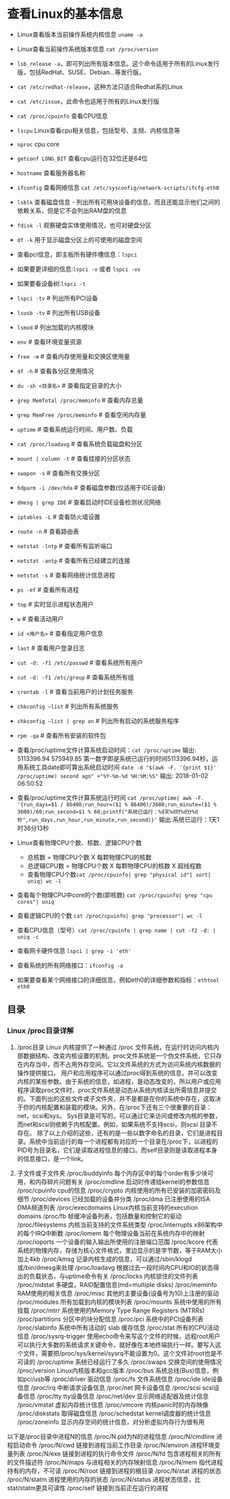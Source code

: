 # 查看Linux的基本信息

- Linux查看版本当前操作系统内核信息 `uname -a`
- Linux查看当前操作系统版本信息 `cat /proc/version`
- `lsb_release -a`，即可列出所有版本信息。这个命令适用于所有的Linux发行版，包括RedHat、SUSE、Debian…等发行版。
- `cat /etc/redhat-release`，这种方法只适合Redhat系的Linux
- `cat /etc/issue`，此命令也适用于所有的Linux发行版
- `cat /proc/cpuinfo` 查看CPU信息
- `lscpu` Linux查看cpu相关信息，包括型号、主频、内核信息等
- `nproc` cpu core
- `getconf LONG_BIT` 查看cpu运行在32位还是64位
- `hostname` 查看服务器名称
- `ifconfig` 查看网络信息 `cat /etc/sysconfig/network-scripts/ifcfg-eth0`
- `lsblk` 查看磁盘信息 - 列出所有可用块设备的信息，而且还能显示他们之间的依赖关系，但是它不会列出RAM盘的信息
- `fdisk -l` 观察硬盘实体使用情况，也可对硬盘分区
- `df -k` 用于显示磁盘分区上的可使用的磁盘空间
- 查看pci信息，即主板所有硬件槽信息：`lspci`
- 如果要更详细的信息:`lspci -v` 或者 `lspci -vv`
- 如果要看设备树:`lspci -t`
- `lspci -tv` # 列出所有PCI设备
- `lsusb -tv` # 列出所有USB设备
- `lsmod` # 列出加载的内核模块
- `env` # 查看环境变量资源
- `free -m` # 查看内存使用量和交换区使用量
- `df -h` # 查看各分区使用情况
- `du -sh <目录名>` # 查看指定目录的大小
- `grep MemTotal /proc/meminfo` # 查看内存总量
- `grep MemFree /proc/meminfo` # 查看空闲内存量
- `uptime` # 查看系统运行时间、用户数、负载
- `cat /proc/loadavg` # 查看系统负载磁盘和分区
- `mount | column -t` # 查看挂接的分区状态
- `swapon -s` # 查看所有交换分区
- `hdparm -i /dev/hda` # 查看磁盘参数(仅适用于IDE设备)
- `dmesg | grep IDE` # 查看启动时IDE设备检测状况网络
- `iptables -L` # 查看防火墙设置
- `route -n` # 查看路由表
- `netstat -lntp` # 查看所有监听端口
- `netstat -antp` # 查看所有已经建立的连接
- `netstat -s` # 查看网络统计信息进程
- `ps -ef` # 查看所有进程
- `top` # 实时显示进程状态用户
- `w` # 查看活动用户
- `id <用户名>` # 查看指定用户信息
- `last` # 查看用户登录日志
- `cut -d: -f1 /etc/passwd` # 查看系统所有用户
- `cut -d: -f1 /etc/group` # 查看系统所有组
- `crontab -l` # 查看当前用户的计划任务服务
- `chkconfig –list` # 列出所有系统服务
- `chkconfig –list | grep on` # 列出所有启动的系统服务程序

- `rpm -qa` # 查看所有安装的软件包

- 查看/proc/uptime文件计算系统启动时间：`cat /proc/uptime`
  输出: 5113396.94 575949.85
  第一数字即是系统已运行的时间5113396.94秒，运用系统工具date即可算出系统启动时间
  `date -d "$(awk -F. '{print $1}' /proc/uptime) second ago" +"%Y-%m-%d %H:%M:%S"`
  输出: 2018-01-02 06:50:52
- 查看/proc/uptime文件计算系统运行时间
  `cat /proc/uptime| awk -F. '{run_days=$1 / 86400;run_hour=($1 % 86400)/3600;run_minute=($1 % 3600)/60;run_second=$1 % 60;printf("系统已运行：%d天%d时%d分%d秒",run_days,run_hour,run_minute,run_second)}'`
  输出:系统已运行：1天1时36分13秒
- Linux查看物理CPU个数、核数、逻辑CPU个数
  - 总核数 = 物理CPU个数 X 每颗物理CPU的核数
  - 总逻辑CPU数 = 物理CPU个数 X 每颗物理CPU的核数 X 超线程数
  - 查看物理CPU个数`cat /proc/cpuinfo| grep "physical id"| sort| uniq| wc -l`
- 查看每个物理CPU中core的个数(即核数) `cat /proc/cpuinfo| grep "cpu cores"| uniq`
- 查看逻辑CPU的个数 `cat /proc/cpuinfo| grep "processor"| wc -l`
- 查看CPU信息（型号）`cat /proc/cpuinfo | grep name | cut -f2 -d: | uniq -c`
- 查看网卡硬件信息 `lspci | grep -i 'eth'`
- 查看系统的所有网络接口：`ifconfig -a`
- 如果要查看某个网络接口的详细信息，例如eth0的详细参数和指标：`ethtool eth0`

## 目录

### Linux /proc目录详解

1. /proc目录
Linux 内核提供了一种通过 /proc 文件系统，在运行时访问内核内部数据结构、改变内核设置的机制。proc文件系统是一个伪文件系统，它只存在内存当中，而不占用外存空间。它以文件系统的方式为访问系统内核数据的操作提供接口。
用户和应用程序可以通过proc得到系统的信息，并可以改变内核的某些参数。由于系统的信息，如进程，是动态改变的，所以用户或应用程序读取proc文件时，proc文件系统是动态从系统内核读出所需信息并提交的。下面列出的这些文件或子文件夹，并不是都是在你的系统中存在，这取决于你的内核配置和装载的模块。另外，在/proc下还有三个很重要的目录：net，scsi和sys。 Sys目录是可写的，可以通过它来访问或修改内核的参数，而net和scsi则依赖于内核配置。例如，如果系统不支持scsi，则scsi 目录不存在。
除了以上介绍的这些，还有的是一些以数字命名的目录，它们是进程目录。系统中当前运行的每一个进程都有对应的一个目录在/proc下，以进程的 PID号为目录名，它们是读取进程信息的接口。而self目录则是读取进程本身的信息接口，是一个link。

2. 子文件或子文件夹
/proc/buddyinfo 每个内存区中的每个order有多少块可用，和内存碎片问题有关
/proc/cmdline 启动时传递给kernel的参数信息
/proc/cpuinfo cpu的信息
/proc/crypto 内核使用的所有已安装的加密密码及细节
/proc/devices 已经加载的设备并分类
/proc/dma 已注册使用的ISA DMA频道列表
/proc/execdomains Linux内核当前支持的execution domains
/proc/fb 帧缓冲设备列表，包括数量和控制它的驱动
/proc/filesystems 内核当前支持的文件系统类型
/proc/interrupts x86架构中的每个IRQ中断数
/proc/iomem 每个物理设备当前在系统内存中的映射
/proc/ioports 一个设备的输入输出所使用的注册端口范围
/proc/kcore 代表系统的物理内存，存储为核心文件格式，里边显示的是字节数，等于RAM大小加上4kb
/proc/kmsg 记录内核生成的信息，可以通过/sbin/klogd或/bin/dmesg来处理
/proc/loadavg 根据过去一段时间内CPU和IO的状态得出的负载状态，与uptime命令有关
/proc/locks 内核锁住的文件列表
/proc/mdstat 多硬盘，RAID配置信息(md=multiple disks)
/proc/meminfo RAM使用的相关信息
/proc/misc 其他的主要设备(设备号为10)上注册的驱动
/proc/modules 所有加载到内核的模块列表
/proc/mounts 系统中使用的所有挂载
/proc/mtrr 系统使用的Memory Type Range Registers (MTRRs)
/proc/partitions 分区中的块分配信息
/proc/pci 系统中的PCI设备列表
/proc/slabinfo 系统中所有活动的 slab 缓存信息
/proc/stat 所有的CPU活动信息
/proc/sysrq-trigger 使用echo命令来写这个文件的时候，远程root用户可以执行大多数的系统请求关键命令，就好像在本地终端执行一样。要写入这个文件，需要把/proc/sys/kernel/sysrq不能设置为0。这个文件对root也是不可读的
/proc/uptime 系统已经运行了多久
/proc/swaps 交换空间的使用情况
/proc/version Linux内核版本和gcc版本
/proc/bus 系统总线(Bus)信息，例如pci/usb等
/proc/driver 驱动信息
/proc/fs 文件系统信息
/proc/ide ide设备信息
/proc/irq 中断请求设备信息
/proc/net 网卡设备信息
/proc/scsi scsi设备信息
/proc/tty tty设备信息
/proc/net/dev 显示网络适配器及统计信息
/proc/vmstat 虚拟内存统计信息
/proc/vmcore 内核panic时的内存映像
/proc/diskstats 取得磁盘信息
/proc/schedstat kernel调度器的统计信息
/proc/zoneinfo 显示内存空间的统计信息，对分析虚拟内存行为很有用

以下是/proc目录中进程N的信息
/proc/N pid为N的进程信息
/proc/N/cmdline 进程启动命令
/proc/N/cwd 链接到进程当前工作目录
/proc/N/environ 进程环境变量列表
/proc/N/exe 链接到进程的执行命令文件
/proc/N/fd 包含进程相关的所有的文件描述符
/proc/N/maps 与进程相关的内存映射信息
/proc/N/mem 指代进程持有的内存，不可读
/proc/N/root 链接到进程的根目录
/proc/N/stat 进程的状态
/proc/N/statm 进程使用的内存的状态
/proc/N/status 进程状态信息，比stat/statm更具可读性
/proc/self 链接到当前正在运行的进程
